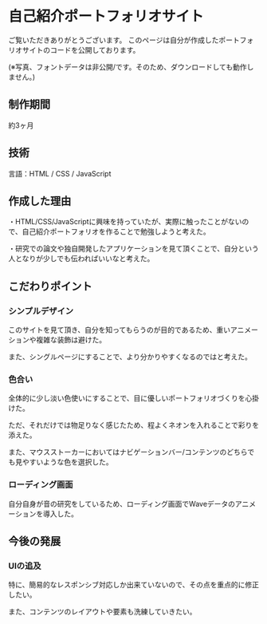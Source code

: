 # 自己紹介ポートフォリオサイト
ご覧いただきありがとうございます。
このページは自分が作成したポートフォリオサイトのコードを公開しております。

(※写真、フォントデータは非公開/です。そのため、ダウンロードしても動作しません。)
## 制作期間
約3ヶ月

## 技術
言語：HTML / CSS / JavaScript

## 作成した理由
・HTML/CSS/JavaScriptに興味を持っていたが、実際に触ったことがないので、自己紹介ポートフォリオを作ることで勉強しようと考えた。

・研究での論文や独自開発したアプリケーションを見て頂くことで、自分という人となりが少しでも伝わればいいなと考えた。

## こだわりポイント
### シンプルデザイン
このサイトを見て頂き、自分を知ってもらうのが目的であるため、重いアニメーションや複雑な装飾は避けた。

また、シングルページにすることで、より分かりやすくなるのではと考えた。

### 色合い
全体的に少し淡い色使いにすることで、目に優しいポートフォリオづくりを心掛けた。

ただ、それだけでは物足りなく感じたため、程よくネオンを入れることで彩りを添えた。

また、マウスストーカーにおいてはナビゲーションバー/コンテンツのどちらでも見やすいような色を選択した。

### ローディング画面
自分自身が音の研究をしているため、ローディング画面でWaveデータのアニメーションを導入した。

## 今後の発展
### UIの追及
特に、簡易的なレスポンシブ対応しか出来ていないので、その点を重点的に修正したい。

また、コンテンツのレイアウトや要素も洗練していきたい。


